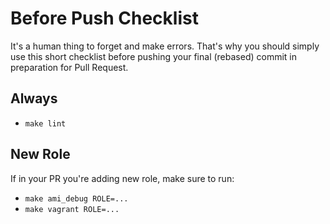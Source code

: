 # Before Push Checklist

It's a human thing to forget and make errors. That's why you should simply use
this short checklist before pushing your final (rebased) commit in preparation for
Pull Request.




## Always

* `make lint`




## New Role

If in your PR you're adding new role, make sure to run:

* `make ami_debug ROLE=...`
* `make vagrant ROLE=...`
